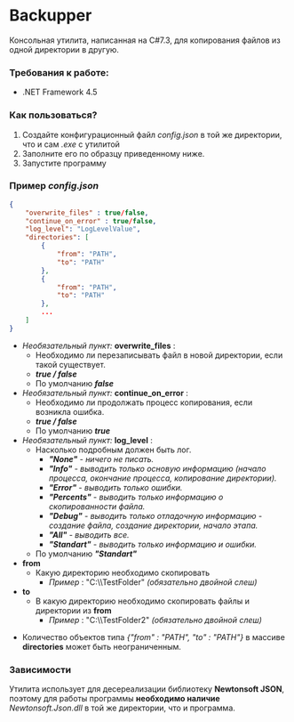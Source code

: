 # Backupper

Консольная утилита, написанная на C#7.3, для копирования файлов из одной директории в другую.


### Требования к работе:
  - .NET Framework 4.5

### Как пользоваться?
1. Cоздайте конфигурационный файл *config.json* в той же директории, что и сам *.exe* с утилитой
2. Заполните его по образцу приведенному ниже.
3. Запустите программу


### Пример *config.json*
```json
{
	"overwrite_files" : true/false,
	"continue_on_error" : true/false,
	"log_level": "LogLevelValue",
	"directories": [
	    {
			"from": "PATH",
			"to": "PATH"
		},
		{
			"from": "PATH",
			"to": "PATH"
		},
		...
	]
}
```
+   *Необязательный пункт:* __overwrite_files__ :
    + Необходимо ли перезаписывать файл в новой директории, если такой существует.
    + ***true / false***
    + По умолчанию ***false*** 
+   *Необязательный пункт:* __continue_on_error__ :
    + Необходимо ли продолжать процесс копирования, если возникла ошибка. 
    + ***true / false*** 
    + По умолчанию ***true***
+   *Необязательный пункт:* __log_level__ :
    + Насколько подробным должен быть лог. 
        + ***"None"*** - _ничего не писать._
        + ***"Info"*** - _выводить только основую информацию (начало процесса, окончание процесса, копирование директории)._
        + ***"Error"*** - _выводить только ошибки._
        + ***"Percents"*** - _выводить только информацию о скопированности файла._
        + ***"Debug"*** - _выводить только отладочную информацию - создание файла, создание директории, начало этапа._
        + ***"All"*** - _выводить все._
        + ***"Standart"*** - _выводить только информацию и ошибки._
    + По умолчанию ***"Standart"***
+ __from__
    + Какую директорию необходимо скопировать
        + _Пример_ : "C:\\\\TestFolder" _(обязательно двойной слеш)_
+ __to__
    + В какую директорию необходимо скопировать файлы и директории из __from__
        + _Пример_ : "C:\\\\TestFolder2" _(обязательно двойной слеш)_

* Количество объектов типа _{"from" : "PATH", "to" : "PATH"}_ в массиве __directories__  может быть неограниченным.

### Зависимости
Утилита использует для десереализации библиотеку **Newtonsoft JSON**, поэтому для работы программы **необходимо наличие** _Newtonsoft.Json.dll_ в той же директории, что и программа.
